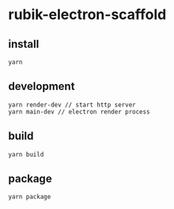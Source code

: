 # rubik-electron-scaffold

## install
```
yarn
```

## development
```
yarn render-dev // start http server
yarn main-dev // electron render process
```

## build
```
yarn build
```

## package
```
yarn package
```

